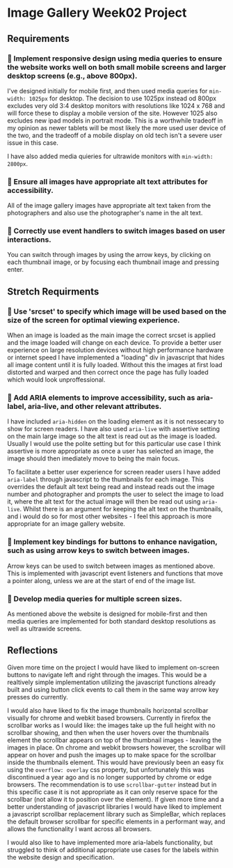 # Image Gallery Week02 Project

## Requirements

### 🎯 Implement responsive design using media queries to ensure the website works well on both small mobile screens and larger desktop screens (e.g., above 800px).

I've designed initially for mobile first, and then used media queries for `min-width: 1025px` for desktop. The decision to use 1025px instead od 800px excludes very old 3:4 desktop monitors with resolutions like 1024 x 768 and will force these to display a mobile version of the site. However 1025 also excludes new ipad models in portrait mode. This is a worthwhile tradeoff in my opinion as newer tablets will be most likely the more used user device of the two, and the tradeoff of a mobile display on old tech isn't a severe user issue in this case.

I have also added media quieries for ultrawide monitors with `min-width: 2800px`.


### 🎯 Ensure all images have appropriate alt text attributes for accessibility.

All of the image gallery images have appropriate alt text taken from the photographers and also use the photographer's name in the alt text.

### 🎯 Correctly use event handlers to switch images based on user interactions.

You can switch through images by using the arrow keys, by clicking on each thumbnail image, or by focusing each thumbnail image and pressing enter.

## Stretch Requirments

### 🏹 Use 'srcset' to specify which image will be used based on the size of the screen for optimal viewing experience.
When an image is loaded as the main image the correct srcset is applied and the image loaded will change on each device. To provide a better user experience on large resolution devices without high performance hardware or internet speed I have implemented a "loading" div in javascript that hides all image content until it is fully loaded. Without this the images at first load distorted and warped and then correct once the page has fully loaded which would look unproffessional.

### 🏹 Add ARIA elements to improve accessibility, such as aria-label, aria-live, and other relevant attributes.
I have included `aria-hidden` on the loading element as it is not nessecary to show for screen readers. I have also used `aria-live` with assertive setting on the main large image so the alt text is read out as the image is loaded. Usually I would use the polite setting but for this particular use case I think assertive is more appropriate as once a user has selected an image, the image should then imediately move to being the main focus.

To facilitate a better user experience for screen reader users I have added `aria-label` through javascript to the thumbnails for each image. This overrides the default alt text being read and instead reads out the image number and photographer and prompts the user to select the image to load it, where the alt text for the actual image will then be read out using `aria-live`. Whilst there is an argument for keeping the alt text on the thumbnails, and i would do so for most other websites - I feel this approach is more appropriate for an image gallery website.

### 🏹 Implement key bindings for buttons to enhance navigation, such as using arrow keys to switch between images.
Arrow keys can be used to switch between images as mentioned above. This is implemented with javascript event listeners and functions that move a pointer along, unless we are at the start of end of the image list.

### 🏹 Develop media queries for multiple screen sizes.
As mentioned above the website is designed for mobile-first and then media queries are implemented for both standard desktop resolutions as well as ultrawide screens.

## Reflections

Given more time on the project I would have liked to implement on-screen buttons to navigate left and right through the images. This would be a realtively simple implementation utilizing the javascript functions already built and using button click events to call them in the same way arrow key presses do currently.

I would also have liked to fix the image thumbnails horizontal scrollbar visually for chrome and webkit based browsers. Currently in firefox the scrollbar works as I would like: the images take up the full height with no scrollbar showing, and then when the user hovers over the thumbnails element the scrollbar appears on top of the thumbnail images - leaving the images in place. On chrome and webkit browsers however, the scrollbar will appear on hover and push the images up to make space for the scrollbar inside the thumbnails element. This would have previously been an easy fix using the `overflow: overlay` css property, but unfortunately this was discontinued a year ago and is no longer supported by chrome or edge browsers. The recommendation is to use `scrollbar-gutter` instead but in this specific case it is not appropriate as it can only reserve space for the scrollbar (not allow it to position over the element). If given more time and a better understanding of javascript libraries I would have liked to implement a javascript scrollbar replacement library such as SimpleBar, which replaces the default browser scrollbar for specific elements in a performant way, and allows the functionality I want across all browsers.

I would also like to have implemented more aria-labels functionality, but struggled to think of additional appropriate use cases for the labels within the website design and specification.